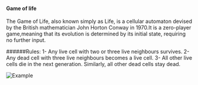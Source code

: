 #### Game of life

The Game of Life, also known simply as Life, is a cellular automaton devised by the British mathematician John Horton Conway in 1970.It is a zero-player game,meaning that its evolution is determined by its initial state, requiring no further input.

######Rules:
    1- Any live cell with two or three live neighbours survives.
    2- Any dead cell with three live neighbours becomes a live cell.
    3- All other live cells die in the next generation. Similarly, all other dead cells stay dead.


![Example](https://github.com/sheyls/Conway-game-of-life/main/conway.png)